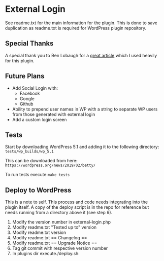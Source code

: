# External Login

See readme.txt for the main information for the plugin.
This is done to save duplication as readme.txt is required for WordPress plugin repository.

## Special Thanks
A special thank you to Ben Lobaugh for a [great article](https://ben.lobaugh.net/blog/7175/wordpress-replace-built-in-user-authentication) which I used heavily for this plugin.

## Future Plans
- Add Social Login with:
    - Facebook
    - Google
    - Github
- Ability to prepend user names in WP with a string to separate WP users from those generated with external login
- Add a custom login screen

## Tests
Start by downloading WordPress 5.1 and adding it to the following directory:<br>
```tests/wp_builds/wp_5.1```

This can be downloaded from here:<br>
`https://wordpress.org/news/2019/02/betty/`

To run tests execute `make tests`

## Deploy to WordPress
This is a note to self. This process and code needs integrating into the plugin itself.
A copy of the deploy script is in the repo for reference but needs running from a directory above it (see step 6).

1) Modify the version number in external-login.php
1) Modify readme.txt "Tested up to" version
1) Modify readme.txt version
1) Modify readme.txt == Changelog ==
1) Modify readme.txt == Upgrade Notice ==
1) Tag git commit with respective version number
1) In plugins dir execute./deploy.sh
